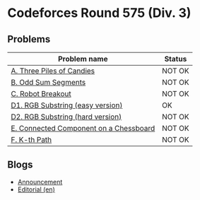 # Codeforces Round 575 (Div. 3)

## Problems

|Problem name|Status|
|------------|---------|
| [A. Three Piles of Candies](problems/A._Three_Piles_of_Candies.md)|NOT OK|
| [B. Odd Sum Segments](problems/B._Odd_Sum_Segments.md)|NOT OK|
| [C. Robot Breakout](problems/C._Robot_Breakout.md)|NOT OK|
| [D1. RGB Substring (easy version)](problems/D1._RGB_Substring_(easy_version).md)|OK|
| [D2. RGB Substring (hard version)](problems/D2._RGB_Substring_(hard_version).md)|NOT OK|
| [E. Connected Component on a Chessboard](problems/E._Connected_Component_on_a_Chessboard.md)|NOT OK|
| [F. K-th Path](problems/F._K-th_Path.md)|NOT OK|
## Blogs

- [Announcement](blogs/Announcement.md)
- [Editorial (en)](blogs/Editorial_(en).md)
